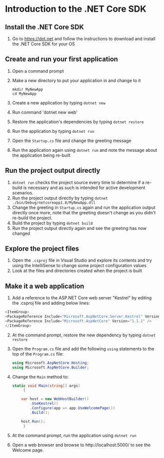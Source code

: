 # Introduction to the .NET Core SDK

## Install the .NET Core SDK
1. Go to https://dot.net and follow the instructions to download and install the .NET Core SDK for your OS

## Create and run your first application
1. Open a command prompt
2. Make a new directory to put your application in and change to it

   ```
   mkdir MyNewApp
   cd MyNewApp
   ```
3. Create a new application by typing `dotnet new`
4. Run command 'dotnet new web'
5. Restore the application's dependencies by typing `dotnet restore`
6. Run the application by typing `dotnet run`
7. Open the `Startup.cs` file and change the greeting message
8. Run the application again using `dotnet run` and note the message about the application being re-built

## Run the project output directly

1. `dotnet run` checks the project source every time to determine if a re-build is necessary and as such is intended for active development scenarios.
2. Run the project output directly by typing `dotnet ./bin/Debug/netcoreapp1.0/MyNewApp.dll`
3. Change the greeting in `Startup.cs` again and run the application output directly once more, note that the greeting doesn't change as you didn't re-build the project.
4. Build the project by typing `dotnet build`
5. Run the project output directly again and see the greeting has now changed 

## Explore the project files
1. Open the `.csproj` file in Visual Studio and explore its contents and try using the IntelliSense to change some project configuration values
2. Look at the files and directories created when the project is built

## Make it a web application
1. Add a reference to the ASP.NET Core web server "Kestrel" by editing the .csproj file and adding below lines:
 ``` c#
<ItemGroup>
<PackageReference Include="Microsoft.AspNetCore.Server.Kestrel" Version "1.1.1" />
<PackageReference Include="Microsoft.AspNetCore" Version="1.1.1" />
</ItemGroup>
 ```
2. At the command prompt, restore the new dependency by typing `dotnet restore`
3. Open the `Program.cs` file and add the following `using` statements to the top of the `Program.cs` file:

   ``` c#
   using Microsoft.AspNetCore.Hosting;
   using Microsoft.AspNetCore.Builder;
   ```
4. Change the `Main` method to:

   ``` c#
   static void Main(string[] args)
        {

       var host = new WebHostBuilder()
           .UseKestrel()
           .Configure(app => app.UseWelcomePage())
           .Build();

       host.Run();
        }
   ```
5. At the command prompt, run the application using `dotnet run`
6. Open a web browser and browse to http://localhost:5000/ to see the Welcome page.
